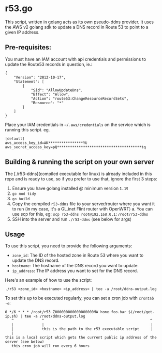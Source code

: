 # r53.go

This script, written in golang acts as its own pseudo-ddns provider. It uses the AWS v2 golang sdk to update a DNS record in Route 53 to point to a given IP address.

## Pre-requisites:

You must have an IAM account with api credentials and permissions to update the Route53 records in question, ie.:

```
{
    "Version": "2012-10-17",
    "Statement": [
        {
            "Sid": "AllowUpdateDns",
            "Effect": "Allow",
            "Action": "route53:ChangeResourceRecordSets",
            "Resource": "*"
        }
    ]
}
```

Place your IAM credentials in `~/.aws/credentials` on the service which is running this script. eg.
```
[default]
aws_access_key_id=AK****************YU
aws_secret_access_key=pQ***************************************tq
```

## Building & running the script on your own server

The [./r53-ddns](compiled executable for linux) is already included in this repo and is ready to use, so if you prefer to use that, ignore the first 3 steps:

1. Ensure you have golang installed @ minimum version `1.19`
2. `go mod tidy`
3. `go build`
4. Copy the compiled `r53-ddns` file to your server/router where you want it to run (in my case, it's a GL.inet Flint router with OpenWRT)
    a. You can use scp for this, eg: `scp r53-ddns root@192.168.0.1:/root/r53-ddns`
5. SSH into the server and run `./r53-ddns` (see below for args)

## Usage

To use this script, you need to provide the following arguments:

- `zone_id`: The ID of the hosted zone in Route 53 where you want to update the DNS record.
- `hostname`: The hostname of the DNS record you want to update.
- `ip_address`: The IP address you want to set for the DNS record.

Here's an example of how to use the script:

`./r53 <zone_id> <hostname> <ip_address> | tee -a /root/ddns-output.log`

To set this up to be executed regularly, you can set a cron job with `crontab -e`:

```
0 */6 * * * /root/r53 Z000000000000000000MW home.foo.bar $(/root/get-ip.sh) | tee -a /root/ddns-output.log
   ^             ^                                                 ^              
   |             |                                                 |
   |             this is the path to the r53 executable script     |
   |                                                               this is a local script which gets the current public ip address of the server (see below)
   this cron job will run every 6 hours
```